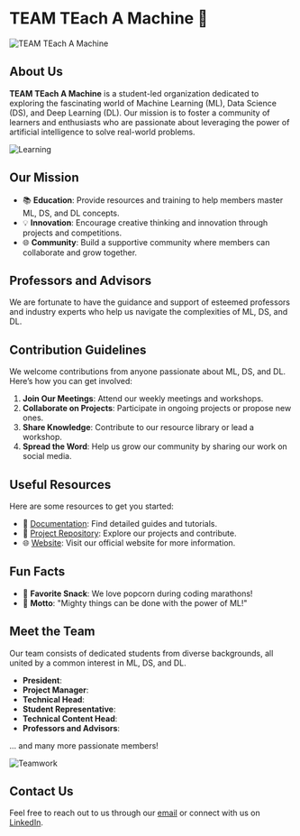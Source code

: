 # TEAM TEach A Machine 👋

![TEAM TEach A Machine](https://media.giphy.com/media/26tn33aiTi1jkl6H6/giphy.gif)

## About Us
**TEAM TEach A Machine** is a student-led organization dedicated to exploring the fascinating world of Machine Learning (ML), Data Science (DS), and Deep Learning (DL). Our mission is to foster a community of learners and enthusiasts who are passionate about leveraging the power of artificial intelligence to solve real-world problems.

![Learning](https://media.giphy.com/media/LmNwrBhejkK9EFP504/giphy.gif)

## Our Mission
- 📚 **Education**: Provide resources and training to help members master ML, DS, and DL concepts.
- 💡 **Innovation**: Encourage creative thinking and innovation through projects and competitions.
- 🌐 **Community**: Build a supportive community where members can collaborate and grow together.

## Professors and Advisors
We are fortunate to have the guidance and support of esteemed professors and industry experts who help us navigate the complexities of ML, DS, and DL.

## Contribution Guidelines
We welcome contributions from anyone passionate about ML, DS, and DL. Here’s how you can get involved:
1. **Join Our Meetings**: Attend our weekly meetings and workshops.
2. **Collaborate on Projects**: Participate in ongoing projects or propose new ones.
3. **Share Knowledge**: Contribute to our resource library or lead a workshop.
4. **Spread the Word**: Help us grow our community by sharing our work on social media.

## Useful Resources
Here are some resources to get you started:
- 📄 [Documentation](#): Find detailed guides and tutorials.
- 📂 [Project Repository](#): Explore our projects and contribute.
- 🌐 [Website](#): Visit our official website for more information.


## Fun Facts
- 🍿 **Favorite Snack**: We love popcorn during coding marathons!
- 🌟 **Motto**: "Mighty things can be done with the power of ML!"


## Meet the Team
Our team consists of dedicated students from diverse backgrounds, all united by a common interest in ML, DS, and DL. 

- **President**: 
- **Project Manager**: 
- **Technical Head**: 
- **Student Representative**: 
- **Technical Content Head**:
- **Professors and Advisors**: 

... and many more passionate members!

![Teamwork](https://media.giphy.com/media/l0MYt5jPR6QX5pnqM/giphy.gif)

## Contact Us
Feel free to reach out to us through our [email](mailto:teamteachamachine@gmail.com) or connect with us on [LinkedIn](https://www.linkedin.com/company/teach-a-machine).
